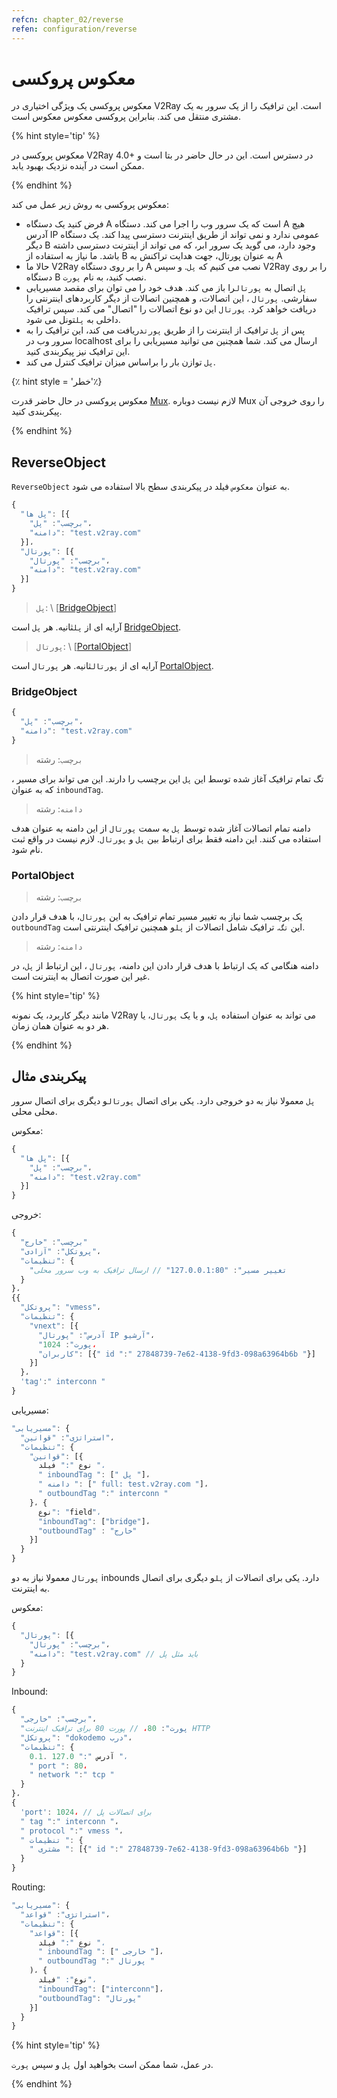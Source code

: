 ```yaml
---
refcn: chapter_02/reverse
refen: configuration/reverse
---
```

# معکوس پروکسی

معکوس پروکسی یک ویژگی اختیاری در V2Ray است. این ترافیک را از یک سرور به یک مشتری منتقل می کند. بنابراین پروکسی معکوس معکوس است.

{% hint style='tip' %}

معکوس پروکسی در V2Ray 4.0+ در دسترس است. این در حال حاضر در بتا است و ممکن است در آینده نزدیک بهبود یابد.

{% endhint %}

معکوس پروکسی به روش زیر عمل می کند:

* فرض کنید یک دستگاه A است که یک سرور وب را اجرا می کند. دستگاه A هیچ آدرس IP عمومی ندارد و نمی تواند از طریق اینترنت دسترسی پیدا کند. یک دستگاه دیگر B وجود دارد، می گوید یک سرور ابر، که می تواند از اینترنت دسترسی داشته باشد. ما نیاز به استفاده از B به عنوان پورتال، جهت هدایت تراکنش به A
* حالا ما V2Ray را بر روی دستگاه A نصب می کنیم که `پل`. و سپس V2Ray را بر روی دستگاه B نصب کنید، به نام `پورت`.
* `پل` اتصال به `پورتال`را باز می کند. هدف خود را می توان برای مقصد مسیریابی سفارشی. `پورتال` ، این اتصالات، و همچنین اتصالات از دیگر کاربردهای اینترنتی را دریافت خواهد کرد. `پورتال` این دو نوع اتصالات را "اتصال" می کند. سپس ترافیک داخلی به `پل`تونل می شود.
* پس از `پل` ترافیک از اینترنت را از طریق `پورت`دریافت می کند، این ترافیک را به سرور وب در localhost ارسال می کند. شما همچنین می توانید مسیریابی را برای این ترافیک نیز پیکربندی کنید.
* `پل` توازن بار را براساس میزان ترافیک کنترل می کند.

{٪ hint style = 'خطر'٪}

معکوس پروکسی در حال حاضر قدرت [Mux](mux.md). لازم نیست دوباره Mux را روی خروجی آن پیکربندی کنید.

{% endhint %}

## ReverseObject

`ReverseObject` به عنوان `معکوس` فیلد در پیکربندی سطح بالا استفاده می شود.

```javascript
{
  "پل ها": [{
    "برچسب": "پل"،
    "دامنه": "test.v2ray.com"
  }]،
  "پورتال": [{
    "برچسب": "پورتال"،
    "دامنه": "test.v2ray.com"
  }]
}
```

> `پل`: \ [[BridgeObject](bridgeobject)]

آرایه ای از `پل`ثانیه. هر `پل` است [BridgeObject](bridgeobject).

> `پورتال`: \ [[PortalObject](portalobject)]

آرایه ای از `پورتال`ثانیه. هر `پورتال` است [PortalObject](bridgeobject).

### BridgeObject

```javascript
{
  "برچسب": "پل"،
  "دامنه": "test.v2ray.com"
}
```

> `برچسب`: رشته

تگ تمام ترافیک آغاز شده توسط این `پل` این برچسب را دارند. این می تواند برای مسیر [](routing.md)، که به عنوان `inboundTag`.

> `دامنه`: رشته

دامنه تمام اتصالات آغاز شده توسط `پل` به سمت `پورتال` از این دامنه به عنوان هدف استفاده می کنند. این دامنه فقط برای ارتباط بین `پل` و `پورتال`. لازم نیست در واقع ثبت نام شود.

### PortalObject

> `برچسب`: رشته

یک برچسب شما نیاز به تغییر مسیر تمام ترافیک به این `پورتال`، با هدف قرار دادن `outboundTag` این `تگ`. ترافیک شامل اتصالات از `پل`و همچنین ترافیک اینترنتی است.

> `دامنه`: رشته

دامنه هنگامی که یک ارتباط با هدف قرار دادن این دامنه، `پورتال` ، این ارتباط از `پل`، در غیر این صورت اتصال به اینترنت است.

{% hint style='tip' %}

مانند دیگر کاربرد، یک نمونه V2Ray می تواند به عنوان استفاده `پل`، و یا یک `پورتال`، یا هر دو به عنوان همان زمان.

{% endhint %}

## پیکربندی مثال

`پل` معمولا نیاز به دو خروجی دارد. یکی برای اتصال `پورتال`و دیگری برای اتصال سرور محلی محلی.

معکوس:

```javascript
{
  "پل ها": [{
    "برچسب": "پل"،
    "دامنه": "test.v2ray.com"
  }]
}
```

خروجی:

```javascript
{
  "برچسب": "خارج"
  "پروتکل": "آزادی"،
  "تنظیمات": {
    "تغییر مسیر": "127.0.0.1:80" // ارسال ترافیک به وب سرور محلی
  }
}،
{{
  "پروتکل": "vmess"،
  "تنظیمات": {
    "vnext": [{
      "آدرس": "پورتال IP آرشیو"،
      "پورت": 1024،
      "کاربران": [{" id ":" 27848739-7e62-4138-9fd3-098a63964b6b "}]
    }]
  }،
  'tag':" interconn "
}
```

مسیریابی:

```javascript
"مسیریابی": {
  "استراتژی": "قوانین"،
  "تنظیمات": {
    "قوانین": [{
      نوع ":" فیلد "،
      " inboundTag ": [" پل "]،
      " دامنه ": [" full: test.v2ray.com "]،
      " outboundTag ":" interconn "
    }، {
      نوع": "field"،
      "inboundTag": ["bridge"]،
      "outboundTag" : "خارج"
    }]
  }
}
```

`پورتال` معمولا نیاز به دو inbounds دارد. یکی برای اتصالات از `پل`و دیگری برای اتصال به اینترنت.

معکوس:

```javascript
{
  "پورتال": [{
    "برچسب": "پورتال"،
    "دامنه": "test.v2ray.com" // باید مثل پل
  }
}
```

Inbound:

```javascript
{
  "برچسب": "خارجی"،
  "پورت": 80، // پورت 80 برای ترافیک اینترنت HTTP
  "پروتکل": "dokodemo درب"،
  "تنظیمات": {
    آدرس ":" 127.0 .0.1 "،
    " port ": 80،
    " network ":" tcp "
  }
}،
{
  'port': 1024، // برای اتصالات پل
  " tag ":" interconn "،
  " protocol ":" vmess "،
  " تنظیمات ": {
    " مشتری ": [{" id ":" 27848739-7e62-4138-9fd3-098a63964b6b "}]
  }
}
```

Routing:

```javascript
"مسیریابی": {
  "استراتژی": "قواعد"،
  "تنظیمات": {
    "قواعد": [{
      نوع ":" فیلد "،
      " inboundTag ": [" خارجی "]،
      " outboundTag ":" پورتال "
    )، {
      نوع": "فیلد"،
      "inboundTag": ["interconn"]،
      "outboundTag": "پورتال"
    }]
  }
}
```

{% hint style='tip' %}

در عمل، شما ممکن است بخواهید اول `پل` و سپس `پورت`.

{% endhint %}